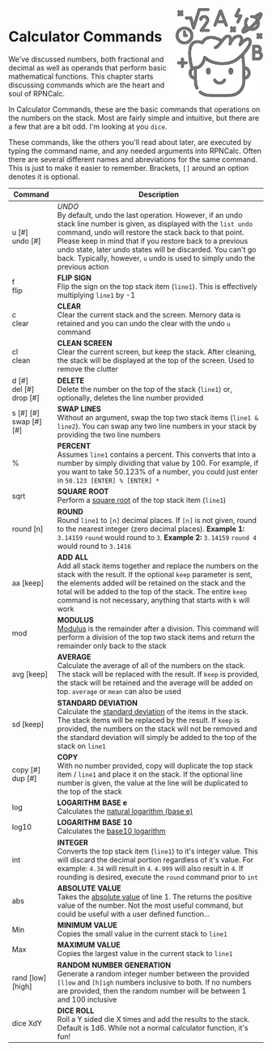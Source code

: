 <img align="right" width="175" src="../Images/CalcCommands.png">

# Calculator Commands

We've discussed numbers, both fractional and decimal as well as operands that perform basic mathematical functions.  This chapter starts discussing commands which are the heart and soul of RPNCalc.

In Calculator Commands, these are the basic commands that operations on the numbers on the stack.  Most are fairly simple and intuitive, but there are a few that are a bit odd.  I'm looking at you `dice`.

These commands, like the others you'll read about later, are executed by typing the command name, and any needed arguments into RPNCalc.  Often there are several different names and abreviations for the same command.  This is just to make it easier to remember.  Brackets, `[]` around an option denotes it is optional.

|Command|Description|
|-------|-----------|
|u [#]<br> undo [#]| *UNDO*<br>By default, undo the last operation.  However, if an undo stack line number is given, as displayed with the `list undo` command, undo will restore the stack back to that point.  Please keep in mind that if you restore back to a previous undo state, later undo states will be discarded.  You can't go back. Typically, however, `u` undo is used to simply undo the previous action|
|f <br> flip | **FLIP SIGN**<br>Flip the sign on the top stack item (`line1`). This is effectively multiplying `line1` by -1|
|c <br> clear| **CLEAR**<br>Clear the current stack and the screen.  Memory data is retained and you can undo the clear with the undo `u` command|
|cl <br> clean| **CLEAN SCREEN**<br>Clear the current screen, but keep the stack.  After cleaning, the stack will be displayed at the top of the screen.  Used to remove the clutter|
|d [#] <br> del [#] <br> drop [#]| **DELETE**<br>Delete the number on the top of the stack (`line1`) or, optionally, deletes the line number provided|
|s [#] \[#] <br> swap [#] \[#]| **SWAP LINES**<br>Without an argument, swap the top two stack items (`line1 & line2`).  You can swap any two line numbers in your stack by providing the two line numbers|
|%| **PERCENT**<br>Assumes `line1` contains a percent.  This converts that into a number by simply dividing that value by 100.  For example, if you want to take 50.123% of a number, you could just enter in `50.123 [ENTER] % [ENTER] *`|
|sqrt| **SQUARE ROOT**<br>Perform a [square root](https://en.wikipedia.org/wiki/Square_root) of the top stack item (`line1`)|
|round [n]| **ROUND**<br>Round `line1` to `[n]` decimal places.  If `[n]` is not given, round to the nearest integer (zero decimal places).  **Example 1:** `3.14159` `round` would round to `3`.  **Example 2:** `3.14159` `round 4` would round to `3.1416`|
|aa [keep]| **ADD ALL**<br>Add all stack items together and replace the numbers on the stack with the result.  If the optional `keep` parameter is sent, the elements added will be retained on the stack and the total will be added to the top of the stack.  The entire `keep` command is not necessary, anything that starts with `k` will work|
|mod| **MODULUS**<br>[Modulus](en.wikipedia.org/wiki/Modular_arithmetic) is the remainder after a division.  This command will perform a division of the top two stack items and return the remainder only back to the stack|
|avg [keep]|**AVERAGE**<br>Calculate the average of all of the numbers on the stack.  The stack will be replaced with the result.  If `keep` is provided, the stack will be retained and the average will be added on top. `average` or `mean` can also be used|
|sd [keep]|**STANDARD DEVIATION**<br>Calculate the [standard deviation](https://en.wikipedia.org/wiki/Standard_deviation) of the items in the stack.  The stack items will be replaced by the result. If `keep` is provided, the numbers on the stack will not be removed and the standard deviation will simply be added to the top of the stack on `line1`|
|copy [#] <br> dup [#]|**COPY**<br>With no number provided, copy will duplicate the top stack item / `line1` and place it on the stack.  If the optional line number is given, the value at the line will be duplicated to the top of the stack|
|log|**LOGARITHM BASE e**<br>Calculates the [natural logarithm (base e)](https://en.wikipedia.org/wiki/Natural_logarithm)|
|log10|**LOGARITHM BASE 10**<br>Calculates the [base10 logarithm](https://en.wikipedia.org/wiki/Common_logarithm)|
|int| **INTEGER**<br>Converts the top stack item (`line1`) to it's integer value.  This will discard the decimal portion regardless of it's value.  For example: `4.34` will result in `4`.  `4.999` will also result in `4`. If rounding is desired, execute the `round` command prior to `int`|
|abs| **ABSOLUTE VALUE**<br>Takes the [absolute value](https://en.wikipedia.org/wiki/Absolute_value#:~:text=In%20mathematics%2C%20the%20absolute%20value,and%20%7C0%7C%20%3D%200) of line 1.  The returns the positive value of the number.  Not the most useful command, but could be useful with a user defined function...|
|Min|**MINIMUM VALUE**<br>Copies the small value in the current stack to `line1`|
|Max|**MAXIMUM VALUE**<br>Copies the largest value in the current stack to `line1`|
|rand [low] \[high] | **RANDOM NUMBER GENERATION**<br>Generate a random integer number between the provided `[l]ow` and `[h]igh` numbers inclusive to both.  If no numbers are provided, then the random number will be between 1 and 100 inclusive|
|dice XdY| **DICE ROLL**<br>Roll a Y sided die X times and add the results to the stack.  Default is 1d6. While not a normal calculator function, it's fun!|
